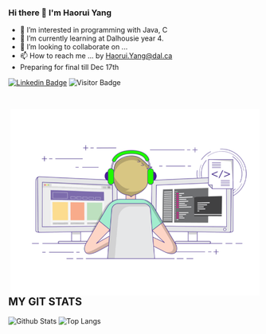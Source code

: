 ### Hi there 👋 I'm Haorui Yang

- 👀 I’m interested in programming with Java, C
- 🌱 I’m currently learning at Dalhousie year 4.
- 💞️ I’m looking to collaborate on ...
- 📫 How to reach me ... by Haorui.Yang@dal.ca
- Preparing for final till Dec 17th




[![Linkedin Badge](https://img.shields.io/badge/-Haorui_Yang-blue?style=plastic-square&logo=Linkedin&logoColor=white&link=https://www.linkedin.com/in/haorui-jasper-yang-75007a215//)](https://www.linkedin.com/in/haorui-jasper-yang-75007a215/)
![Visitor Badge](https://visitor-badge.laobi.icu/badge?page_id=Jasper-Rui)

<p align="center">
  <img src="https://raw.githubusercontent.com/andreasbm/readme/master/assets/lines/colored.png" img width="5000" height="3" />
</p>

<img align="right" alt="GIF" src="https://github.com/rohitm17/rohitm17/blob/main/coder.gif" width="500"/>


## MY GIT STATS
![Github Stats](https://github-readme-stats.vercel.app/api?username=Jasper-Rui&count_private=true&show_icons=true&theme=tokyonight&include_all_commits=true)
![Top Langs](https://github-readme-stats.vercel.app/api/top-langs/?username=Jasper-Rui&hide=TeX&layout=compact)

<!---
Jasper-Yang-715/Jasper-Yang-715 is a ✨ special ✨ repository because its `README.md` (this file) appears on your GitHub profile.
You can click the Preview link to take a look at your changes.
--->
